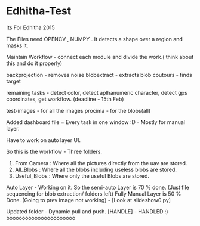 Edhitha-Test
============

Its For Edhitha 2015




The Files need OPENCV , NUMPY .
It detects a shape over a region and masks it.

Maintain Workflow - connect each module and divide the work.( think about this and do it properly) 

backprojection - removes noise 
blobextract - extracts blob
coutours - finds target

remaining tasks - detect color, detect aplhanumeric character, detect gps coordinates, get workflow. 
(deadline - 15th Feb) 

test-images - for all the images
procima - for the blobs(all)

Added dashboard file = Every task in one window :D - Mostly for manual layer. 

Have to work on auto layer UI. 

So this is the workflow - Three folders. 
1. From Camera : Where all the pictures directly from the uav are stored. 
2. All_Blobs : Where all the blobs including useless blobs are stored. 
3. Useful_Blobs : Where only the useful Blobs are stored. 

Auto Layer - Working on it. 
So the semi-auto Layer is 70 % done. (Just file sequencing for blob extraction/ folders left) 
Fully Manual Layer is 50 % Done. (Going to prev image not working) - [Look at slideshow0.py]

Updated folder - Dynamic pull and push. [HANDLE] - HANDLED :)  
booooooooooooooooooooo 
